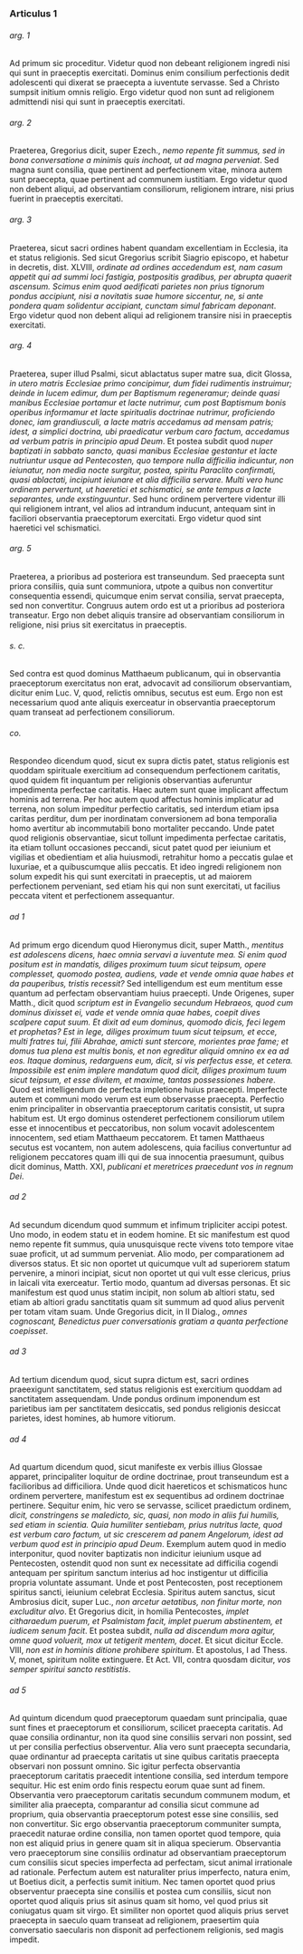 ### Articulus 1

###### arg. 1
Ad primum sic proceditur. Videtur quod non debeant religionem ingredi nisi qui sunt in praeceptis exercitati. Dominus enim consilium perfectionis dedit adolescenti qui dixerat se praecepta a iuventute servasse. Sed a Christo sumpsit initium omnis religio. Ergo videtur quod non sunt ad religionem admittendi nisi qui sunt in praeceptis exercitati.

###### arg. 2
Praeterea, Gregorius dicit, super Ezech., *nemo repente fit summus, sed in bona conversatione a minimis quis inchoat, ut ad magna perveniat*. Sed magna sunt consilia, quae pertinent ad perfectionem vitae, minora autem sunt praecepta, quae pertinent ad communem iustitiam. Ergo videtur quod non debent aliqui, ad observantiam consiliorum, religionem intrare, nisi prius fuerint in praeceptis exercitati.

###### arg. 3
Praeterea, sicut sacri ordines habent quandam excellentiam in Ecclesia, ita et status religionis. Sed sicut Gregorius scribit Siagrio episcopo, et habetur in decretis, dist. XLVIII, *ordinate ad ordines accedendum est, nam casum appetit qui ad summi loci fastigia, postpositis gradibus, per abrupta quaerit ascensum. Scimus enim quod aedificati parietes non prius tignorum pondus accipiunt, nisi a novitatis suae humore siccentur, ne, si ante pondera quam solidentur accipiant, cunctam simul fabricam deponant*. Ergo videtur quod non debent aliqui ad religionem transire nisi in praeceptis exercitati.

###### arg. 4
Praeterea, super illud Psalmi, sicut ablactatus super matre sua, dicit Glossa, *in utero matris Ecclesiae primo concipimur, dum fidei rudimentis instruimur; deinde in lucem edimur, dum per Baptismum regeneramur; deinde quasi manibus Ecclesiae portamur et lacte nutrimur, cum post Baptismum bonis operibus informamur et lacte spiritualis doctrinae nutrimur, proficiendo donec, iam grandiusculi, a lacte matris accedamus ad mensam patris; idest, a simplici doctrina, ubi praedicatur verbum caro factum, accedamus ad verbum patris in principio apud Deum*. Et postea subdit quod *nuper baptizati in sabbato sancto, quasi manibus Ecclesiae gestantur et lacte nutriuntur usque ad Pentecosten, quo tempore nulla difficilia indicuntur, non ieiunatur, non media nocte surgitur, postea, spiritu Paraclito confirmati, quasi ablactati, incipiunt ieiunare et alia difficilia servare. Multi vero hunc ordinem pervertunt, ut haeretici et schismatici, se ante tempus a lacte separantes, unde exstinguuntur*. Sed hunc ordinem pervertere videntur illi qui religionem intrant, vel alios ad intrandum inducunt, antequam sint in faciliori observantia praeceptorum exercitati. Ergo videtur quod sint haeretici vel schismatici.

###### arg. 5
Praeterea, a prioribus ad posteriora est transeundum. Sed praecepta sunt priora consiliis, quia sunt communiora, utpote a quibus non convertitur consequentia essendi, quicumque enim servat consilia, servat praecepta, sed non convertitur. Congruus autem ordo est ut a prioribus ad posteriora transeatur. Ergo non debet aliquis transire ad observantiam consiliorum in religione, nisi prius sit exercitatus in praeceptis.

###### s. c.
Sed contra est quod dominus Matthaeum publicanum, qui in observantia praeceptorum exercitatus non erat, advocavit ad consiliorum observantiam, dicitur enim Luc. V, quod, relictis omnibus, secutus est eum. Ergo non est necessarium quod ante aliquis exerceatur in observantia praeceptorum quam transeat ad perfectionem consiliorum.

###### co.
Respondeo dicendum quod, sicut ex supra dictis patet, status religionis est quoddam spirituale exercitium ad consequendum perfectionem caritatis, quod quidem fit inquantum per religionis observantias auferuntur impedimenta perfectae caritatis. Haec autem sunt quae implicant affectum hominis ad terrena. Per hoc autem quod affectus hominis implicatur ad terrena, non solum impeditur perfectio caritatis, sed interdum etiam ipsa caritas perditur, dum per inordinatam conversionem ad bona temporalia homo avertitur ab incommutabili bono mortaliter peccando. Unde patet quod religionis observantiae, sicut tollunt impedimenta perfectae caritatis, ita etiam tollunt occasiones peccandi, sicut patet quod per ieiunium et vigilias et obedientiam et alia huiusmodi, retrahitur homo a peccatis gulae et luxuriae, et a quibuscumque aliis peccatis. Et ideo ingredi religionem non solum expedit his qui sunt exercitati in praeceptis, ut ad maiorem perfectionem perveniant, sed etiam his qui non sunt exercitati, ut facilius peccata vitent et perfectionem assequantur.

###### ad 1
Ad primum ergo dicendum quod Hieronymus dicit, super Matth., *mentitus est adolescens dicens, haec omnia servavi a iuventute mea. Si enim quod positum est in mandatis, diliges proximum tuum sicut teipsum, opere complesset, quomodo postea, audiens, vade et vende omnia quae habes et da pauperibus, tristis recessit?* Sed intelligendum est eum mentitum esse quantum ad perfectam observantiam huius praecepti. Unde Origenes, super Matth., dicit quod *scriptum est in Evangelio secundum Hebraeos, quod cum dominus dixisset ei, vade et vende omnia quae habes, coepit dives scalpere caput suum. Et dixit ad eum dominus, quomodo dicis, feci legem et prophetas? Est in lege, diliges proximum tuum sicut teipsum, et ecce, multi fratres tui, filii Abrahae, amicti sunt stercore, morientes prae fame; et domus tua plena est multis bonis, et non egreditur aliquid omnino ex ea ad eos. Itaque dominus, redarguens eum, dicit, si vis perfectus esse, et cetera. Impossibile est enim implere mandatum quod dicit, diliges proximum tuum sicut teipsum, et esse divitem, et maxime, tantas possessiones habere*. Quod est intelligendum de perfecta impletione huius praecepti. Imperfecte autem et communi modo verum est eum observasse praecepta. Perfectio enim principaliter in observantia praeceptorum caritatis consistit, ut supra habitum est. Ut ergo dominus ostenderet perfectionem consiliorum utilem esse et innocentibus et peccatoribus, non solum vocavit adolescentem innocentem, sed etiam Matthaeum peccatorem. Et tamen Matthaeus secutus est vocantem, non autem adolescens, quia facilius convertuntur ad religionem peccatores quam illi qui de sua innocentia praesumunt, quibus dicit dominus, Matth. XXI, *publicani et meretrices praecedunt vos in regnum Dei*.

###### ad 2
Ad secundum dicendum quod summum et infimum tripliciter accipi potest. Uno modo, in eodem statu et in eodem homine. Et sic manifestum est quod nemo repente fit summus, quia unusquisque recte vivens toto tempore vitae suae proficit, ut ad summum perveniat. Alio modo, per comparationem ad diversos status. Et sic non oportet ut quicumque vult ad superiorem statum pervenire, a minori incipiat, sicut non oportet ut qui vult esse clericus, prius in laicali vita exerceatur. Tertio modo, quantum ad diversas personas. Et sic manifestum est quod unus statim incipit, non solum ab altiori statu, sed etiam ab altiori gradu sanctitatis quam sit summum ad quod alius pervenit per totam vitam suam. Unde Gregorius dicit, in II Dialog., *omnes cognoscant, Benedictus puer conversationis gratiam a quanta perfectione coepisset*.

###### ad 3
Ad tertium dicendum quod, sicut supra dictum est, sacri ordines praeexigunt sanctitatem, sed status religionis est exercitium quoddam ad sanctitatem assequendam. Unde pondus ordinum imponendum est parietibus iam per sanctitatem desiccatis, sed pondus religionis desiccat parietes, idest homines, ab humore vitiorum.

###### ad 4
Ad quartum dicendum quod, sicut manifeste ex verbis illius Glossae apparet, principaliter loquitur de ordine doctrinae, prout transeundum est a facilioribus ad difficiliora. Unde quod dicit haereticos et schismaticos hunc ordinem pervertere, manifestum est ex sequentibus ad ordinem doctrinae pertinere. Sequitur enim, hic vero se servasse, scilicet praedictum ordinem, *dicit, constringens se maledicto, sic, quasi, non modo in aliis fui humilis, sed etiam in scientia. Quia humiliter sentiebam, prius nutritus lacte, quod est verbum caro factum, ut sic crescerem ad panem Angelorum, idest ad verbum quod est in principio apud Deum*. Exemplum autem quod in medio interponitur, quod noviter baptizatis non indicitur ieiunium usque ad Pentecosten, ostendit quod non sunt ex necessitate ad difficilia cogendi antequam per spiritum sanctum interius ad hoc instigentur ut difficilia propria voluntate assumant. Unde et post Pentecosten, post receptionem spiritus sancti, ieiunium celebrat Ecclesia. Spiritus autem sanctus, sicut Ambrosius dicit, super Luc., *non arcetur aetatibus, non finitur morte, non excluditur alvo*. Et Gregorius dicit, in homilia Pentecostes, *implet citharaedum puerum, et Psalmistam facit, implet puerum abstinentem, et iudicem senum facit*. Et postea subdit, *nulla ad discendum mora agitur, omne quod voluerit, mox ut tetigerit mentem, docet*. Et sicut dicitur Eccle. VIII, *non est in hominis ditione prohibere spiritum*. Et apostolus, I ad Thess. V, monet, spiritum nolite extinguere. Et Act. VII, contra quosdam dicitur, *vos semper spiritui sancto restitistis*.

###### ad 5
Ad quintum dicendum quod praeceptorum quaedam sunt principalia, quae sunt fines et praeceptorum et consiliorum, scilicet praecepta caritatis. Ad quae consilia ordinantur, non ita quod sine consiliis servari non possint, sed ut per consilia perfectius observentur. Alia vero sunt praecepta secundaria, quae ordinantur ad praecepta caritatis ut sine quibus caritatis praecepta observari non possunt omnino. Sic igitur perfecta observantia praeceptorum caritatis praecedit intentione consilia, sed interdum tempore sequitur. Hic est enim ordo finis respectu eorum quae sunt ad finem. Observantia vero praeceptorum caritatis secundum communem modum, et similiter alia praecepta, comparantur ad consilia sicut commune ad proprium, quia observantia praeceptorum potest esse sine consiliis, sed non convertitur. Sic ergo observantia praeceptorum communiter sumpta, praecedit naturae ordine consilia, non tamen oportet quod tempore, quia non est aliquid prius in genere quam sit in aliqua specierum. Observantia vero praeceptorum sine consiliis ordinatur ad observantiam praeceptorum cum consiliis sicut species imperfecta ad perfectam, sicut animal irrationale ad rationale. Perfectum autem est naturaliter prius imperfecto, natura enim, ut Boetius dicit, a perfectis sumit initium. Nec tamen oportet quod prius observentur praecepta sine consiliis et postea cum consiliis, sicut non oportet quod aliquis prius sit asinus quam sit homo, vel quod prius sit coniugatus quam sit virgo. Et similiter non oportet quod aliquis prius servet praecepta in saeculo quam transeat ad religionem, praesertim quia conversatio saecularis non disponit ad perfectionem religionis, sed magis impedit.

